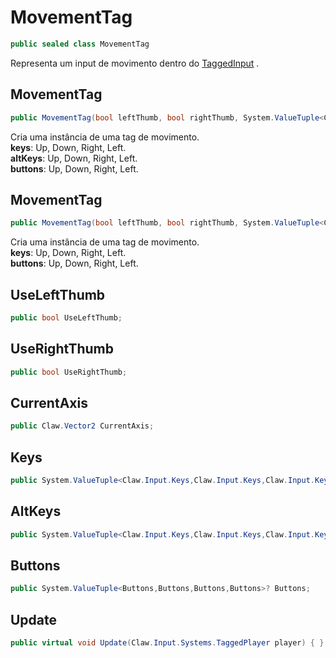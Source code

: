 # MovementTag
```csharp
public sealed class MovementTag
```
Representa um input de movimento dentro do [TaggedInput](/API/Claw/Input/Systems/TaggedInput.md#TaggedInput) .<br />
## MovementTag
```csharp
public MovementTag(bool leftThumb, bool rightThumb, System.ValueTuple<Claw.Input.Keys,Claw.Input.Keys,Claw.Input.Keys,Claw.Input.Keys> keys, System.ValueTuple<Claw.Input.Keys,Claw.Input.Keys,Claw.Input.Keys,Claw.Input.Keys> altKeys, System.ValueTuple<Buttons,Buttons,Buttons,Buttons>? buttons) { }
```
Cria uma instância de uma tag de movimento.<br />
**keys**: Up, Down, Right, Left.<br />
**altKeys**: Up, Down, Right, Left.<br />
**buttons**: Up, Down, Right, Left.<br />
## MovementTag
```csharp
public MovementTag(bool leftThumb, bool rightThumb, System.ValueTuple<Claw.Input.Keys,Claw.Input.Keys,Claw.Input.Keys,Claw.Input.Keys> keys, System.ValueTuple<Buttons,Buttons,Buttons,Buttons>? buttons) { }
```
Cria uma instância de uma tag de movimento.<br />
**keys**: Up, Down, Right, Left.<br />
**buttons**: Up, Down, Right, Left.<br />
## UseLeftThumb
```csharp
public bool UseLeftThumb;
```
## UseRightThumb
```csharp
public bool UseRightThumb;
```
## CurrentAxis
```csharp
public Claw.Vector2 CurrentAxis;
```
## Keys
```csharp
public System.ValueTuple<Claw.Input.Keys,Claw.Input.Keys,Claw.Input.Keys,Claw.Input.Keys> Keys;
```
## AltKeys
```csharp
public System.ValueTuple<Claw.Input.Keys,Claw.Input.Keys,Claw.Input.Keys,Claw.Input.Keys> AltKeys;
```
## Buttons
```csharp
public System.ValueTuple<Buttons,Buttons,Buttons,Buttons>? Buttons;
```
## Update
```csharp
public virtual void Update(Claw.Input.Systems.TaggedPlayer player) { }
```
